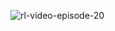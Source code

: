 ![rl-video-episode-20](https://github.com/user-attachments/assets/b86b5d46-1c27-4ccf-a7c8-bc6a6d884fe6)
